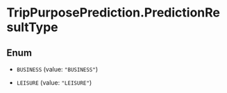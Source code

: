# TripPurposePrediction.PredictionResultType

## Enum


* `BUSINESS` (value: `"BUSINESS"`)

* `LEISURE` (value: `"LEISURE"`)


